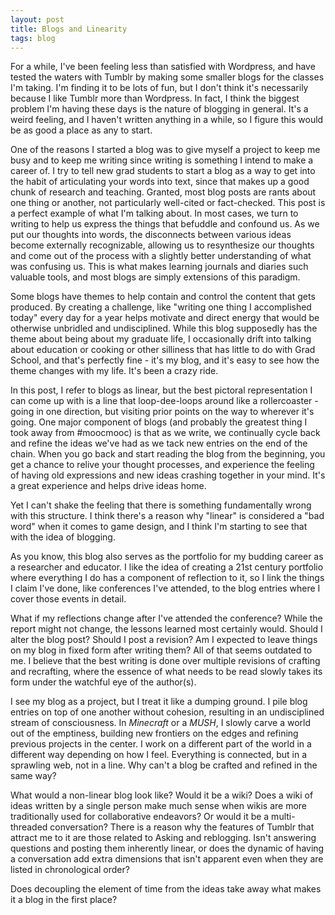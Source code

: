 ```yaml
---
layout: post
title: Blogs and Linearity
tags: blog
---
```


For a while, I've been feeling less than satisfied with Wordpress, and have tested the waters with Tumblr by making some smaller blogs for the classes I'm taking. I'm finding it to be lots of fun, but I don't think it's necessarily because I like Tumblr more than Wordpress. In fact, I think the biggest problem I'm having these days is the nature of blogging in general. It's a weird feeling, and I haven't written anything in a while, so I figure this would be as good a place as any to start.

One of the reasons I started a blog was to give myself a project to keep me busy and to keep me writing since writing is something I intend to make a career of. I try to tell new grad students to start a blog as a way to get into the habit of articulating your words into text, since that makes up a good chunk of research and teaching. Granted, most blog posts are rants about one thing or another, not particularly well-cited or fact-checked. This post is a perfect example of what I'm talking about. In most cases, we turn to writing to help us express the things that befuddle and confound us. As we put our thoughts into words, the disconnects between various ideas become externally recognizable, allowing us to resynthesize our thoughts and come out of the process with a slightly better understanding of what was confusing us. This is what makes learning journals and diaries such valuable tools, and most blogs are simply extensions of this paradigm.

Some blogs have themes to help contain and control the content that gets produced. By creating a challenge, like "writing one thing I accomplished today" every day for a year helps motivate and direct energy that would be otherwise unbridled and undisciplined. While this blog supposedly has the theme about being about my graduate life, I occasionally drift into talking about education or cooking or other silliness that has little to do with Grad School, and that's perfectly fine - it's my blog, and it's easy to see how the theme changes with my life. It's been a crazy ride.

In this post, I refer to blogs as linear, but the best pictoral representation I can come up with is a line that loop-dee-loops around like a rollercoaster - going in one direction, but visiting prior points on the way to wherever it's going. One major component of blogs (and probably the greatest thing I took away from #moocmooc) is that as we write, we continually cycle back and refine the ideas we've had as we tack new entries on the end of the chain. When you go back and start reading the blog from the beginning, you get a chance to relive your thought processes, and  experience the feeling of having old expressions and new ideas crashing together in your mind. It's a great experience and helps drive ideas home.

Yet I can't shake the feeling that there is something fundamentally wrong with this structure. I think there's a reason why "linear" is considered a "bad word" when it comes to game design, and I think I'm starting to see that with the idea of blogging.

As you know, this blog also serves as the portfolio for my budding career as a researcher and educator. I like the idea of creating a 21st century portfolio where everything I do has a component of reflection to it, so I link the things I claim I've done, like conferences I've attended, to the blog entries where I cover those events in detail.

What if my reflections change after I've attended the conference? While the report might not change, the lessons learned most certainly would. Should I alter the blog post? Should I post a revision? Am I expected to leave things on my blog in fixed form after writing them? All of that seems outdated to me. I believe that the best writing is done over multiple revisions of crafting and recrafting, where the essence of what needs to be read slowly takes its form under the watchful eye of the author(s).

I see my blog as a project, but I treat it like a dumping ground. I pile blog entries on top of one another without cohesion, resulting in an undisciplined stream of consciousness. In <em>Minecraft</em> or a <em>MUSH</em>, I slowly carve a world out of the emptiness, building new frontiers on the edges and refining previous projects in the center. I work on a different part of the world in a different way depending on how I feel. Everything is connected, but in a sprawling web, not in a line. Why can't a blog be crafted and refined in the same way?

What would a non-linear blog look like? Would it be a wiki? Does a wiki of ideas written by a single person make much sense when wikis are more traditionally used for collaborative endeavors? Or would it be a multi-threaded conversation? There is a reason why the features of Tumblr that attract me to it are those related to Asking and reblogging. Isn't answering questions and posting them inherently linear, or does the dynamic of having a conversation add extra dimensions that isn't apparent even when they are listed in chronological order?

Does decoupling the element of time from the ideas take away what makes it a blog in the first place?
